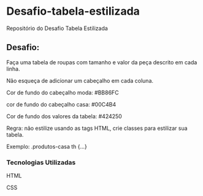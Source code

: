 #   Desafio-tabela-estilizada
Repositório do Desafio Tabela Estilizada

## Desafio: 

Faça uma tabela de roupas com tamanho e valor da peça descrito em cada linha.

Não esqueça de adicionar  um cabeçalho em cada coluna.

Cor  de fundo do cabeçalho moda: #BB86FC

cor de fundo do cabeçalho casa:  #00C4B4

Cor de fundo dos valores da tabela: #424250

Regra: não estilize usando as tags HTML, crie classes para estilizar sua tabela.

Exemplo: .produtos-casa th  {...}

### Tecnologias Utilizadas
HTML

CSS
